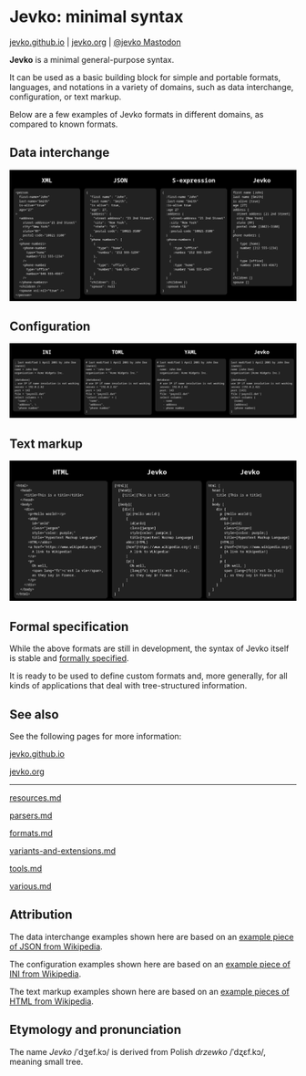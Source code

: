 # Jevko: minimal syntax 

[jevko.github.io](https://jevko.github.io) | [jevko.org](https://jevko.org) | [@jevko Mastodon](https://layer8.space/@jevko)

**Jevko** is a minimal general-purpose syntax.

It can be used as a basic building block for simple and portable formats, languages, and notations in a variety of domains, such as data interchange, configuration, or text markup.

Below are a few examples of Jevko formats in different domains, as compared to known formats.

## Data interchange

![Jevko compared to other syntaxes for data interchange](https://raw.githubusercontent.com/jevko/jevko/master/data-comparison.png)

## Configuration

![Jevko compared to other syntaxes for configuration](https://raw.githubusercontent.com/jevko/jevko/master/config-comparison.png)

## Text markup

![Jevko compared to other syntaxes for text markup](https://raw.githubusercontent.com/jevko/jevko/master/markup-comparison.png)

## Formal specification

While the above formats are still in development, the syntax of Jevko itself is stable and [formally specified](https://github.com/jevko/specifications/blob/master/spec-standard-grammar.md).

It is ready to be used to define custom formats and, more generally, for all kinds of applications that deal with tree-structured information.

## See also

See the following pages for more information:

[jevko.github.io](https://jevko.github.io)

[jevko.org](https://jevko.org)

---

[resources.md](https://github.com/jevko/jevko/blob/master/resources.md)

[parsers.md](https://github.com/jevko/jevko/blob/master/parsers.md)

[formats.md](https://github.com/jevko/jevko/blob/master/formats.md)

[variants-and-extensions.md](https://github.com/jevko/jevko/blob/master/variants-and-extensions.md)

[tools.md](https://github.com/jevko/jevko/blob/master/tools.md)

[various.md](https://github.com/jevko/jevko/blob/master/various.md)

## Attribution

The data interchange examples shown here are based on an [example piece of JSON from Wikipedia](https://en.wikipedia.org/wiki/JSON#Syntax).

The configuration examples shown here are based on an [example piece of INI from Wikipedia](https://en.m.wikipedia.org/wiki/INI_file#Example).

The text markup examples shown here are based on an [example pieces of HTML from Wikipedia](https://en.wikipedia.org/wiki/HTML#Attributes).

## Etymology and pronunciation

The name *Jevko* /ˈdʒef.kɔ/ is derived from Polish *drzewko* /ˈdʐɛf.kɔ/, meaning small tree.